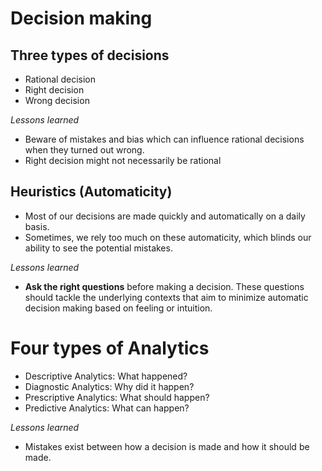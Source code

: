 
# Decision making

## Three types of decisions

- Rational decision
- Right decision
- Wrong decision

*Lessons learned*

- Beware of mistakes and bias which can influence rational decisions when they turned out wrong.
- Right decision might not necessarily be rational
  
## Heuristics (Automaticity)

- Most of our decisions are made quickly and automatically on a daily basis.
- Sometimes, we rely too much on these automaticity, which blinds our ability to see the potential mistakes.

*Lessons learned*

- **Ask the right questions** before making a decision. These questions should tackle the underlying contexts that aim to minimize automatic decision making based on feeling or intuition.

# Four types of Analytics

- Descriptive Analytics: What happened?
- Diagnostic Analytics: Why did it happen?
- Prescriptive Analytics: What should happen?
- Predictive Analytics: What can happen?

*Lessons learned*

- Mistakes exist between how a decision is made and how it should be made.
